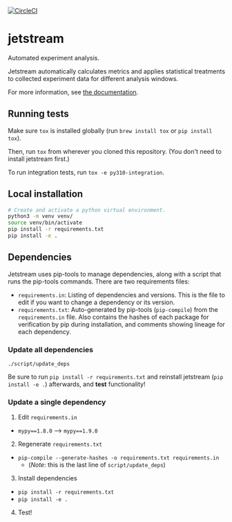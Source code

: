 [![CircleCI](https://circleci.com/gh/mozilla/jetstream/tree/main.svg?style=shield)](https://circleci.com/gh/mozilla/jetstream/tree/main)

# jetstream

Automated experiment analysis.

Jetstream automatically calculates metrics and applies statistical treatments to collected experiment data for different analysis windows.

For more information, see [the documentation](https://experimenter.info/jetstream/jetstream/).

## Running tests

Make sure `tox` is installed globally (run `brew install tox` or `pip install tox`).

Then, run `tox` from wherever you cloned this repository. (You don't need to install jetstream first.)

To run integration tests, run `tox -e py310-integration`.


## Local installation

```bash
# Create and activate a python virtual environment.
python3 -m venv venv/
source venv/bin/activate
pip install -r requirements.txt
pip install -e .
```

## Dependencies

Jetstream uses pip-tools to manage dependencies, along with a script that runs the pip-tools commands. There are two requirements files:
- `requirements.in`: Listing of dependencies and versions. This is the file to edit if you want to change a dependency or its version.
- `requirements.txt`: Auto-generated by pip-tools (`pip-compile`) from the `requirements.in` file. Also contains the hashes of each package for verification by pip during installation, and comments showing lineage for each dependency.

### Update all dependencies

`./script/update_deps`

Be sure to run `pip install -r requirements.txt` and reinstall jetstream (`pip install -e .`) afterwards, and **test** functionality!

### Update a single dependency

1. Edit `requirements.in`
- `mypy==1.8.0` --> `mypy==1.9.0`

2. Regenerate `requirements.txt`
- `pip-compile --generate-hashes -o requirements.txt requirements.in`
  - (*Note*: this is the last line of `script/update_deps`)

3. Install dependencies
- `pip install -r requirements.txt`
- `pip install -e .`

4. Test!
